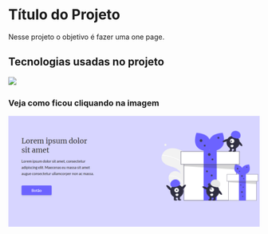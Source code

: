 # Título do Projeto

Nesse projeto o objetivo é fazer uma one page.

## Tecnologias usadas no projeto
<img src="https://skillicons.dev/icons?i=react,js,css,git,github,vscode,vite" />

### Veja como ficou cliquando na imagem
<a href="https://onepagecode.netlify.app/" target="_blank">
    <img src="./public/esboco.png" alt="esboço do site"/>
</a>

